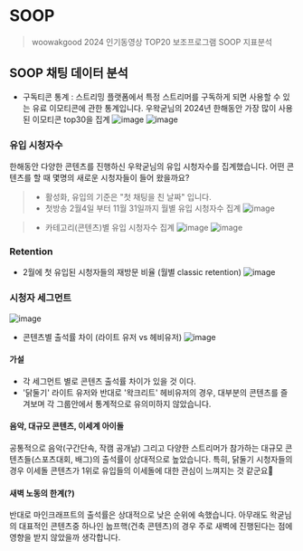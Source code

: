 # SOOP
> woowakgood 2024 인기동영상 TOP20 보조프로그램 SOOP 지표분석

## SOOP 채팅 데이터 분석
* 구독티콘 통계 : 스트리밍 플랫폼에서 특정 스트리머를 구독하게 되면 사용할 수 있는 유료 이모티콘에 관한 통계입니다. 우왁굳님의 2024년 한해동안 가장 많이 사용된 이모티콘 top30을 집계
![image](https://github.com/user-attachments/assets/3086c83c-b172-4cc2-9ec1-f9ac52adbdff)
![image](https://github.com/user-attachments/assets/685731e4-d9e9-4133-b863-a4c00a6fa293)

  
### 유입 시청자수
한해동안 다양한 콘텐츠를 진행하신 우왁굳님의 유입 시청자수를 집계했습니다. 어떤 콘텐츠를 할 때 몇명의 새로운 시청자들이 들어 왔을까요?
> * 활성화, 유입의 기준은 "첫 채팅을 친 날짜" 입니다.
> * 첫방송 2월4일 부터 11월 31일까지 월별 유입 시청자수 집계
![image](https://github.com/user-attachments/assets/ec513fda-1918-4b4b-8d73-ace9e31180c7)
 
> * 카테고리(콘텐츠)별 유입 시청자수 집계
![image](https://github.com/user-attachments/assets/6ad3ae4f-be3a-4df5-8acb-73b179462995)
![image](https://github.com/user-attachments/assets/ebb45b2d-0a31-433f-8b55-4c5514fb7fbb)


### Retention
* 2월에 첫 유입된 시청자들의 재방문 비율 (월별 classic retention) 
![image](https://github.com/user-attachments/assets/e358fd13-667d-4f7c-9374-693770500eb3)


### 시청자 세그먼트 
![image](https://github.com/user-attachments/assets/9b61a22a-ff4c-49f9-ad32-ad133908781f)


* 콘텐츠별 출석률 차이 (라이트 유저 vs 헤비유저)
![image](https://github.com/user-attachments/assets/38cb25b1-92d1-4b07-baf3-6c1051e8578c)

#### 가설
* 각 세그먼트 별로 콘텐츠 출석률 차이가 있을 것 이다.
* '닭둘기' 라이트 유저와 반대로 '왁크리트' 헤비유저의 경우, 대부분의 콘텐츠를 즐겨보며 각 그룹안에서 통계적으로 유의미하지 않았습니다. 


#### 음악, 대규모 콘텐츠, 이세계 아이돌
공통적으로 음악(구간단속, 작캠 공개날) 그리고 다양한 스트리머가 참가하는 대규모 콘텐츠들(스포츠대회, 배그)의 출석률이 상대적으로 높았습니다. 특히, 닭둘기 시청자들의 경우 이세돌 콘텐츠가 1위로 유입들의 이세돌에 대한 관심이 느껴지는 것 같군요🤔 

#### 새벽 노동의 한계(?)
반대로 마인크래프트의 출석률은 상대적으로 낮은 순위에 속했습니다. 아무래도 왁굳님의 대표적인 콘텐츠중 하나인 눕프핵(건축 콘텐츠)의 경우 주로 새벽에 진행된다는 점에 영향을 받지 않았을까 생각합니다. 

​
